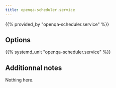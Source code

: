 ```yaml
---
title: openqa-scheduler.service
---
```


{{% provided_by "openqa-scheduler.service" %}}

## Options

{{% systemd_unit "openqa-scheduler.service" %}}

## Additionnal notes

Nothing here.